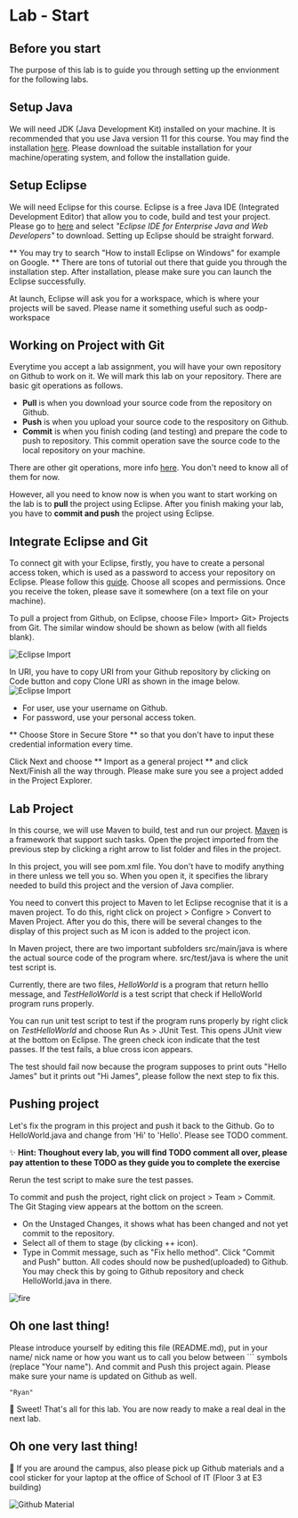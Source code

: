 Lab - Start
==========

Before you start
----------
The purpose of this lab is to guide you through setting up the envionment for the following labs. 

## Setup Java
We will need JDK (Java Development Kit) installed on your machine. It is recommended that you use Java version 11 for this course. You may find the installation [here](https://www.oracle.com/java/technologies/javase/jdk11-archive-downloads.html). Please download the suitable installation for your machine/operating system, and follow the installation guide.

## Setup Eclipse
We will need Eclipse for this course. Eclipse is a free Java IDE (Integrated Development Editor) that allow you to code, build and test your project. Please go to [here](https://www.eclipse.org/downloads/packages/) and select *"Eclipse IDE for Enterprise Java and Web Developers"* to download. Setting up Eclipse should be straight forward. 

** You may try to search "How to install Eclipse on Windows" for example on Google. ** There are tons of tutorial out there that guide you through the installation step. After installation, please make sure you can launch the Eclipse successfully.

At launch, Eclipse will ask you for a workspace, which is where your projects will be saved. Please name it something useful such as oodp-workspace 

## Working on Project with Git
Everytime you accept a lab assignment, you will have your own repository on Github to work on it. We will mark this lab on your repository. There are basic git operations as follows.
- **Pull** is when you download your source code from the repository on Github.
- **Push** is when you upload your source code to the respository on Github.
- **Commit** is when you finish coding (and testing) and prepare the code to push to repository. This commit operation save the source code to the local repository on your machine. 

There are other git operations, more info [here](https://education.github.com/git-cheat-sheet-education.pdf). You don't need to know all of them for now.

However, all you need to know now is when you want to start working on the lab is to **pull** the project using Eclipse. After you finish making your lab, you have to **commit and push** the project using Eclipse.

## Integrate Eclipse and Git
To connect git with your Eclipse, firstly, you have to create a personal access token, which is used as a password to access your repository on Eclipse. Please follow this [guide](https://docs.github.com/en/authentication/keeping-your-account-and-data-secure/creating-a-personal-access-token). Choose all scopes and permissions. Once you receive the token, please save it somewhere (on a text file on your machine).

To pull a project from Github, on Eclipse, choose File> Import> Git> Projects from Git. The similar window should be shown as below (with all fields blank).

![Eclipse Import](image/giturl.png)

In URI, you have to copy URI from your Github repository by clicking on Code button and copy Clone URI as shown in the image below.
![Eclipse Import](image/import.png)

- For user, use your username on Github.
- For password, use your personal access token.

** Choose Store in Secure Store ** so that you don't have to input these credential information every time.

Click Next and choose ** Import as a general project ** and click Next/Finish all the way through. Please make sure you see a project added in the Project Explorer.

## Lab Project
In this course, we will use Maven to build, test and run our project. [Maven](https://maven.apache.org/) is a framework that support such tasks. Open the project imported from the previous step by clicking a right arrow to list folder and files in the project.

In this project, you will see pom.xml file. You don't have to modify anything in there unless we tell you so. When you open it, it specifies the library needed to build this project and the version of Java complier. 

You need to convert this project to Maven to let Eclipse recognise that it is a maven project. To do this, right click on project > Configre > Convert to Maven Project. After you do this, there will be several changes to the display of this project such as M icon is added to the project icon.

In Maven project, there are two important subfolders src/main/java is where the actual source code of the program where. src/test/java is where the unit test script is. 

Currently, there are two files, _HelloWorld_ is a program that return helllo message, and _TestHelloWorld_ is a test script that check if HelloWorld program runs properly. 

You can run unit test script to test if the program runs properly by right click on _TestHelloWorld_ and choose Run As > JUnit Test. This opens JUnit view at the bottom on Eclipse. The green check icon indicate that the test passes. If the test fails, a blue cross icon appears. 

The test should fail now because the program supposes to print outs "Hello James" but it prints out "Hi James", please follow the next step to fix this.




## Pushing project
Let's fix the program in this project and push it back to the Github. Go to HelloWorld.java and change from 'Hi' to 'Hello'. Please see TODO comment. 

:sparkles: **Hint: Thoughout every lab, you will find TODO comment all over, please pay attention to these TODO as they guide you to complete the exercise**

Rerun the test script to make sure the test passes. 

To commit and push the project, right click on project > Team > Commit. The Git Staging view appears at the bottom on the screen. 
- On the Unstaged Changes, it shows what has been changed and not yet commit to the repository. 
- Select all of them to stage (by clicking ++ icon). 
- Type in Commit message, such as "Fix hello method". Click "Commit and Push" button.
All codes should now be pushed(uploaded) to Github. You may check this by going to Github repository and check HelloWorld.java in there.



![fire](image/fire.png)

Oh one last thing!
----------------
Please introduce yourself by editing this file (README.md), put in your name/ nick name or how you want us to call you below between \`\`\` symbols (replace "Your name"). And commit and Push this project again. Please make sure your name is updated on Github as well.

```
"Ryan"
```
:tada: Sweet! That's all for this lab. You are now ready to make a real deal in the next lab.


Oh one very last thing!
----------------
:metal: If you are around the campus, also please pick up Github materials and a cool sticker for your laptop at the office of School of IT (Floor 3 at E3 building)

![Github Material](image/github-material.jpg)